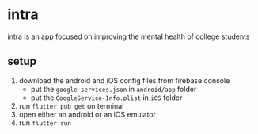 
# intra

intra is an app focused on improving the mental health of college students

## setup
  
1. download the android and iOS config files from firebase console
   - put the `google-services.json` in `android/app` folder
   - put the `GoogleService-Info.plist` in `iOS` folder
2. run `flutter pub get` on  terminal
3. open either an android or an iOS emulator
4. run `flutter run`